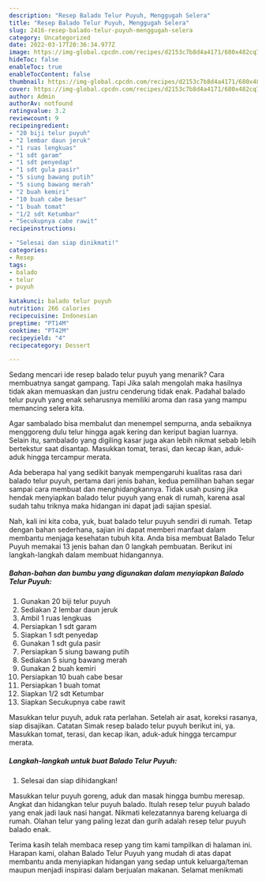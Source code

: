 ```yaml
---
description: "Resep Balado Telur Puyuh, Menggugah Selera"
title: "Resep Balado Telur Puyuh, Menggugah Selera"
slug: 2416-resep-balado-telur-puyuh-menggugah-selera
category: Uncategorized
date: 2022-03-17T20:36:34.977Z
image: https://img-global.cpcdn.com/recipes/d2153c7b8d4a4171/680x482cq70/balado-telur-puyuh-foto-resep-utama.jpg
hideToc: false
enableToc: true
enableTocContent: false
thumbnail: https://img-global.cpcdn.com/recipes/d2153c7b8d4a4171/680x482cq70/balado-telur-puyuh-foto-resep-utama.jpg
cover: https://img-global.cpcdn.com/recipes/d2153c7b8d4a4171/680x482cq70/balado-telur-puyuh-foto-resep-utama.jpg
author: Admin
authorAv: notfound
ratingvalue: 3.2
reviewcount: 9
recipeingredient:
- "20 biji telur puyuh"
- "2 lembar daun jeruk"
- "1 ruas lengkuas"
- "1 sdt garam"
- "1 sdt penyedap"
- "1 sdt gula pasir"
- "5 siung bawang putih"
- "5 siung bawang merah"
- "2 buah kemiri"
- "10 buah cabe besar"
- "1 buah tomat"
- "1/2 sdt Ketumbar"
- "Secukupnya cabe rawit"
recipeinstructions:

- "Selesai dan siap dinikmati!"
categories:
- Resep
tags:
- balado
- telur
- puyuh

katakunci: balado telur puyuh 
nutrition: 266 calories
recipecuisine: Indonesian
preptime: "PT14M"
cooktime: "PT42M"
recipeyield: "4"
recipecategory: Dessert

---
```



Sedang mencari ide resep balado telur puyuh yang menarik? Cara membuatnya sangat gampang. Tapi Jika salah mengolah maka hasilnya tidak akan memuaskan dan justru cenderung tidak enak. Padahal balado telur puyuh yang enak seharusnya memiliki aroma dan rasa yang mampu memancing selera kita.


Agar sambalado bisa membalut dan menempel sempurna, anda sebaiknya menggoreng dulu telur hingga agak kering dan keriput bagian luarnya. Selain itu, sambalado yang digiling kasar juga akan lebih nikmat sebab lebih bertekstur saat disantap. Masukkan tomat, terasi, dan kecap ikan, aduk-aduk hingga tercampur merata.

Ada beberapa hal yang sedikit banyak mempengaruhi kualitas rasa dari balado telur puyuh, pertama dari jenis bahan, kedua pemilihan bahan segar sampai cara membuat dan menghidangkannya. Tidak usah pusing jika hendak menyiapkan balado telur puyuh yang enak di rumah, karena asal sudah tahu triknya maka hidangan ini dapat jadi sajian spesial.


Nah, kali ini kita coba, yuk, buat balado telur puyuh sendiri di rumah. Tetap dengan bahan sederhana, sajian ini dapat memberi manfaat dalam membantu menjaga kesehatan tubuh kita. Anda bisa membuat Balado Telur Puyuh memakai 13 jenis bahan dan 0 langkah pembuatan. Berikut ini langkah-langkah dalam membuat hidangannya.

<!--inarticleads1-->

##### Bahan-bahan dan bumbu yang digunakan dalam menyiapkan Balado Telur Puyuh:

1. Gunakan 20 biji telur puyuh
1. Sediakan 2 lembar daun jeruk
1. Ambil 1 ruas lengkuas
1. Persiapkan 1 sdt garam
1. Siapkan 1 sdt penyedap
1. Gunakan 1 sdt gula pasir
1. Persiapkan 5 siung bawang putih
1. Sediakan 5 siung bawang merah
1. Gunakan 2 buah kemiri
1. Persiapkan 10 buah cabe besar
1. Persiapkan 1 buah tomat
1. Siapkan 1/2 sdt Ketumbar
1. Siapkan Secukupnya cabe rawit


Masukkan telur puyuh, aduk rata perlahan. Setelah air asat, koreksi rasanya, siap disajikan. Catatan Simak resep balado telur puyuh berikut ini, ya. Masukkan tomat, terasi, dan kecap ikan, aduk-aduk hingga tercampur merata. 

<!--inarticleads2-->

##### Langkah-langkah untuk buat Balado Telur Puyuh:


1. Selesai dan siap dihidangkan!

Masukkan telur puyuh goreng, aduk dan masak hingga bumbu meresap. Angkat dan hidangkan telur puyuh balado. Itulah resep telur puyuh balado yang enak jadi lauk nasi hangat. Nikmati kelezatannya bareng keluarga di rumah. Olahan telur yang paling lezat dan gurih adalah resep telur puyuh balado enak. 

Terima kasih telah membaca resep yang tim kami tampilkan di halaman ini. Harapan kami, olahan Balado Telur Puyuh yang mudah di atas dapat membantu anda menyiapkan hidangan yang sedap untuk keluarga/teman maupun menjadi inspirasi dalam berjualan makanan. Selamat menikmati
